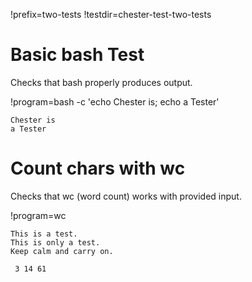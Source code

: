 !prefix=two-tests
!testdir=chester-test-two-tests

# Basic bash Test
Checks that bash properly produces output.

!program=bash -c 'echo Chester is; echo a Tester'

```output
Chester is
a Tester
```

# Count chars with wc
Checks that wc (word count) works with provided
input.

!program=wc

```input
This is a test.
This is only a test.
Keep calm and carry on.
```

```output
 3 14 61
```
